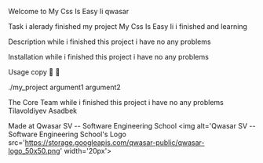 Welcome to My Css Is Easy Ii
qwasar

Task
i alerady finished my project My Css Is Easy Ii i finished and learning

Description
while i finished this project i have no any problems

Installation
while i finished this project i have no any problems

Usage
copy  

./my_project argument1 argument2

The Core Team
while i finished this project i have no any problems Tilavoldiyev Asadbek

Made at Qwasar SV -- Software Engineering School <img alt='Qwasar SV -- Software Engineering School's Logo src='https://storage.googleapis.com/qwasar-public/qwasar-logo_50x50.png' width='20px'>